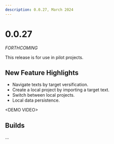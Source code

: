 ```yaml
---
description: 0.0.27, March 2024
---
```


# 0.0.27

_FORTHCOMING_

This release is for use in pilot projects.

## New Feature Highlights

* Navigate texts by target versification.
* Create a local project by importing a target text.
* Switch between local projects.
* Local data persistence.

\<DEMO VIDEO>

## Builds

...

